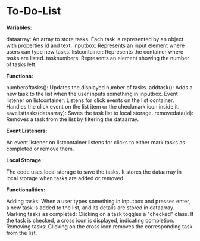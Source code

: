 # To-Do-List

**Variables:**

dataarray: An array to store tasks. Each task is represented by an object with properties id and text.
inputbox: Represents an input element where users can type new tasks.
listcontainer: Represents the container where tasks are listed.
tasknumbers: Represents an element showing the number of tasks left.

**Functions:**

numberoftasks(): Updates the displayed number of tasks.
addtask(): Adds a new task to the list when the user inputs something in inputbox.
Event listener on listcontainer: Listens for click events on the list container. Handles the click event on the list item or the checkmark icon inside it.
savelisttasks(dataarray): Saves the task list to local storage.
removedata(id): Removes a task from the list by filtering the dataarray.

**Event Listeners:**

An event listener on listcontainer listens for clicks to either mark tasks as completed or remove them.

**Local Storage:**

The code uses local storage to save the tasks. It stores the dataarray in local storage when tasks are added or removed.

**Functionalities:**

Adding tasks: When a user types something in inputbox and presses enter, a new task is added to the list, and its details are stored in dataarray.
Marking tasks as completed: Clicking on a task toggles a "checked" class. If the task is checked, a cross icon is displayed, indicating completion.
Removing tasks: Clicking on the cross icon removes the corresponding task from the list.
